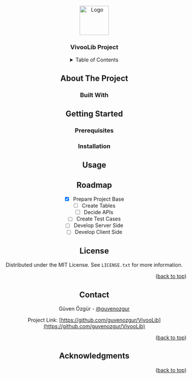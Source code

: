 <br />
<div align="center">
 
<img src="https://cdn-edbhp.nitrocdn.com/nAPtGrhbGgAbuaqhTfJzhljxolkRxugN/assets/static/optimized/rev-38a1a28/2021/11/vivoo-logo-new-website.svg" alt="Logo" width="80" height="80">
<h3 align="center">VivooLib Project</h3>

<details>
  <summary>Table of Contents</summary>
  <ol>
    <li>
      <a href="#about-the-project">About The Project</a>
      <ul>
        <li><a href="#built-with">Built With</a></li>
      </ul>
    </li>
    <li>
      <a href="#getting-started">Getting Started</a>
      <ul>
        <li><a href="#prerequisites">Prerequisites</a></li>
        <li><a href="#installation">Installation</a></li>
      </ul>
    </li>
    <li><a href="#usage">Usage</a></li>
    <li><a href="#roadmap">Roadmap</a></li>
    <li><a href="#license">License</a></li>
    <li><a href="#contact">Contact</a></li>
    <li><a href="#acknowledgments">Acknowledgments</a></li>
  </ol>
</details>

## About The Project

### Built With

## Getting Started

### Prerequisites

### Installation

## Usage

## Roadmap
- [x] Prepare Project Base
- [ ] Create Tables
- [ ] Decide APIs
- [ ] Create Test Cases
- [ ] Develop Server Side
- [ ] Develop Client Side

## License

Distributed under the MIT License. See `LICENSE.txt` for more information.

<p align="right">(<a href="#top">back to top</a>)</p>

## Contact

Güven Özgür - [@guvenozgur](https://www.linkedin.com/in/h%C3%BCseyin-g%C3%BCven-%C3%B6zg%C3%BCr-807b4769/)

Project Link: [https://github.com/guvenozgur/VivooLib](https://github.com/guvenozgur/VivooLib)

<p align="right">(<a href="#top">back to top</a>)</p>

## Acknowledgments

<!--
[Ref](https://ref.com)
-->

<p align="right">(<a href="#top">back to top</a>)</p>


</div>